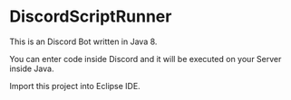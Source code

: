 # DiscordScriptRunner
This is an Discord Bot written in Java 8.

You can enter code inside Discord and it will be executed on your Server inside Java.

Import this project into Eclipse IDE.
